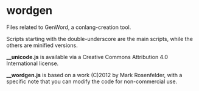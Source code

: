 # wordgen
Files related to GenWord, a conlang-creation tool.

Scripts starting with the double-underscore are the main scripts, while the others are minified versions.

<notextile><strong>__unicode.js</strong></notextile> is available via a Creative Commons Attribution 4.0 International license.

<notextile><strong>__wordgen.js</strong></notextile> is based on a work (C)2012 by Mark Rosenfelder, with a specific note that you can modify the code for non-commercial use.
